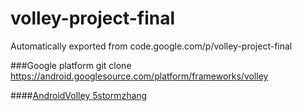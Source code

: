 # volley-project-final
Automatically exported from code.google.com/p/volley-project-final

###Google platform
git clone https://android.googlesource.com/platform/frameworks/volley

####[AndroidVolley 5stormzhang](https://github.com/stormzhang/AndroidVolley.git)
